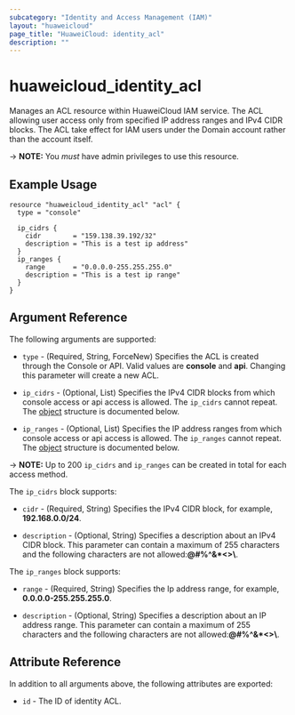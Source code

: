 ```yaml
---
subcategory: "Identity and Access Management (IAM)"
layout: "huaweicloud"
page_title: "HuaweiCloud: identity_acl"
description: ""
---
```


# huaweicloud_identity_acl

Manages an ACL resource within HuaweiCloud IAM service. The ACL allowing user access only from specified IP address
ranges and IPv4 CIDR blocks. The ACL take effect for IAM users under the Domain account rather than the account itself.

-> **NOTE:** You *must* have admin privileges to use this resource.

## Example Usage

```hcl
resource "huaweicloud_identity_acl" "acl" {
  type = "console"

  ip_cidrs {
    cidr        = "159.138.39.192/32"
    description = "This is a test ip address"
  }
  ip_ranges {
    range       = "0.0.0.0-255.255.255.0"
    description = "This is a test ip range"
  }
}
```

## Argument Reference

The following arguments are supported:

* `type` - (Required, String, ForceNew) Specifies the ACL is created through the Console or API.
  Valid values are **console** and **api**. Changing this parameter will create a new ACL.

* `ip_cidrs` - (Optional, List) Specifies the IPv4 CIDR blocks from which console access or api access is allowed.
  The `ip_cidrs` cannot repeat. The [object](#ip_cidrs_object) structure is documented below.

* `ip_ranges` - (Optional, List) Specifies the IP address ranges from which console access or api access is allowed.
  The `ip_ranges` cannot repeat. The [object](#ip_ranges_object) structure is documented below.

-> **NOTE:** Up to 200 `ip_cidrs` and `ip_ranges` can be created in total for each access method.

<a name="ip_cidrs_object"></a>
The `ip_cidrs` block supports:

* `cidr` - (Required, String) Specifies the IPv4 CIDR block, for example, **192.168.0.0/24**.

* `description` - (Optional, String) Specifies a description about an IPv4 CIDR block. This parameter can contain a
  maximum of 255 characters and the following characters are not allowed:**@#%^&*<>\\**.

<a name="ip_ranges_object"></a>
The `ip_ranges` block supports:

* `range` - (Required, String) Specifies the Ip address range, for example, **0.0.0.0-255.255.255.0**.

* `description` - (Optional, String) Specifies a description about an IP address range. This parameter can contain a
  maximum of 255 characters and the following characters are not allowed:**@#%^&*<>\\**.

## Attribute Reference

In addition to all arguments above, the following attributes are exported:

* `id` - The ID of identity ACL.
